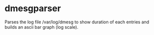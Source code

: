dmesgparser
===========

Parses the log file /var/log/dmesg to show duration of each entries and builds an ascii bar graph (log scale).